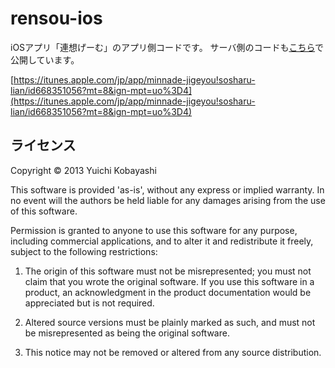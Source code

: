 rensou-ios
======================
iOSアプリ「連想げーむ」のアプリ側コードです。
サーバ側のコードも[こちら](https://github.com/u1fukui/rensou-server)で公開しています。

[https://itunes.apple.com/jp/app/minnade-jigeyou!sosharu-lian/id668351056?mt=8&ign-mpt=uo%3D4](https://itunes.apple.com/jp/app/minnade-jigeyou!sosharu-lian/id668351056?mt=8&ign-mpt=uo%3D4)


ライセンス
----------
Copyright &copy; 2013 Yuichi Kobayashi

This software is provided 'as-is', without any express or implied
warranty. In no event will the authors be held liable for any damages
arising from the use of this software.

Permission is granted to anyone to use this software for any purpose,
including commercial applications, and to alter it and redistribute it
freely, subject to the following restrictions:

   1. The origin of this software must not be misrepresented; you must not
   claim that you wrote the original software. If you use this software
   in a product, an acknowledgment in the product documentation would be
   appreciated but is not required.

   2. Altered source versions must be plainly marked as such, and must not be
   misrepresented as being the original software.

   3. This notice may not be removed or altered from any source
   distribution.